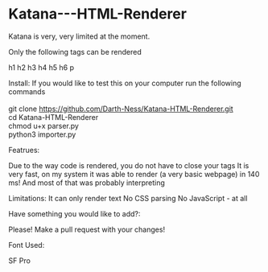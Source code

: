 # Katana---HTML-Renderer

Katana is very, very limited at the moment.

Only the following tags can be rendered

h1
h2
h3
h4
h5
h6
p

Install:
  If you would like to test this on your computer run the following commands<br>
    <br>git clone https://github.com/Darth-Ness/Katana-HTML-Renderer.git <br>
    cd Katana-HTML-Renderer<br>
    chmod u+x parser.py <br>
    python3 importer.py
  
Featrues:
  
  Due to the way code is rendered, you do not have to close your tags
  It is very fast, on my system it was able to render (a very basic webpage) in 140 ms! And most of that was probably interpreting
  
 Limitations:
  It can only render text
  No CSS parsing
  No JavaScript - at all
  
 Have something you would like to add?:
  
  Please! Make a pull request with your changes!
  
 Font Used:
  
  SF Pro
